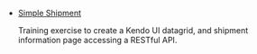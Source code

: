 * [Simple Shipment](SimpleShipment)
 
  Training exercise to create a Kendo UI datagrid, and shipment information page accessing a RESTful API.
